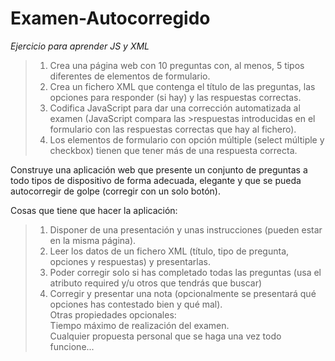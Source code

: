 # Examen-Autocorregido
*Ejercicio para aprender JS y XML*

>1. Crea una página web con 10 preguntas con, al menos, 5 tipos diferentes
>de elementos de formulario.
>2. Crea un fichero XML que contenga el título de las preguntas, las opciones para
>responder (si hay) y las respuestas correctas.
>3. Codifica JavaScript para dar una corrección automatizada al examen (JavaScript compara las >respuestas introducidas en el formulario con las respuestas correctas que hay al fichero).
>4. Los elementos de formulario con opción múltiple (select múltiple y checkbox)
>tienen que tener más de una respuesta correcta.

Construye una aplicación web que presente un conjunto de preguntas a todo tipos de dispositivo
de forma adecuada, elegante y que se pueda autocorregir de golpe (corregir con un solo botón).

Cosas que tiene que hacer la aplicación:

>1. Disponer de una presentación y unas instrucciones (pueden estar en la misma
>página).
>2. Leer los datos de un fichero XML (título, tipo de pregunta, opciones y respuestas)
>y presentarlas.
>3. Poder corregir solo si has completado todas las preguntas (usa el atributo
>required y/u otros que tendrás que buscar)
>4. Corregir y presentar una nota (opcionalmente se presentará qué opciones
>has contestado bien y qué mal).<br>
>Otras propiedades opcionales:<br>
>Tiempo máximo de realización del examen.<br>
>Cualquier propuesta personal que se haga una vez todo funcione...